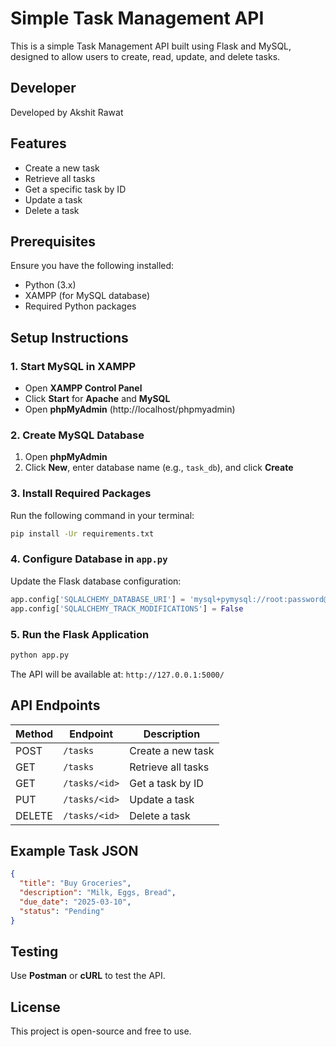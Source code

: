 # Simple Task Management API

This is a simple Task Management API built using Flask and MySQL, designed to allow users to create, read, update, and delete tasks.

## Developer

Developed by Akshit Rawat

## Features
- Create a new task
- Retrieve all tasks
- Get a specific task by ID
- Update a task
- Delete a task

## Prerequisites
Ensure you have the following installed:
- Python (3.x)
- XAMPP (for MySQL database)
- Required Python packages

## Setup Instructions

### 1. Start MySQL in XAMPP
- Open **XAMPP Control Panel**
- Click **Start** for **Apache** and **MySQL**
- Open **phpMyAdmin** (http://localhost/phpmyadmin)

### 2. Create MySQL Database
1. Open **phpMyAdmin**
2. Click **New**, enter database name (e.g., `task_db`), and click **Create**

### 3. Install Required Packages
Run the following command in your terminal:
```bash
pip install -Ur requirements.txt
```

### 4. Configure Database in `app.py`
Update the Flask database configuration:
```python
app.config['SQLALCHEMY_DATABASE_URI'] = 'mysql+pymysql://root:password@localhost/task_db'
app.config['SQLALCHEMY_TRACK_MODIFICATIONS'] = False
```

### 5. Run the Flask Application
```bash
python app.py
```
The API will be available at: `http://127.0.0.1:5000/`

## API Endpoints

| Method | Endpoint            | Description          |
|--------|---------------------|----------------------|
| POST   | `/tasks`            | Create a new task   |
| GET    | `/tasks`            | Retrieve all tasks  |
| GET    | `/tasks/<id>`       | Get a task by ID    |
| PUT    | `/tasks/<id>`       | Update a task       |
| DELETE | `/tasks/<id>`       | Delete a task       |

## Example Task JSON
```json
{
  "title": "Buy Groceries",
  "description": "Milk, Eggs, Bread",
  "due_date": "2025-03-10",
  "status": "Pending"
}
```

## Testing
Use **Postman** or **cURL** to test the API.

## License
This project is open-source and free to use.

